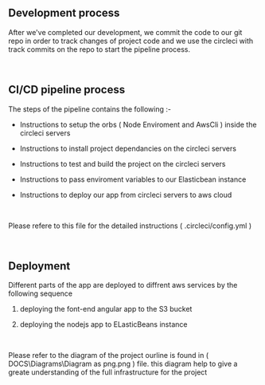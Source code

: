 ## Development process 

After we've completed our development, we commit the code to our git repo in order to track changes of project code and we use the circleci with track commits on the repo to start the pipeline process. 

&nbsp;

## CI/CD pipeline process

The steps of the pipeline contains the following :-

-  Instructions to setup the orbs ( Node Enviroment and AwsCli ) inside the circleci servers

- Instructions to install project dependancies on the circleci servers

- Instructions to test and build the project on the circleci servers

- Instructions to pass enviroment variables to our Elasticbean instance 

- Instructions to deploy our app from circleci servers to aws cloud

&nbsp;

Please refere to this file for the detailed instructions ( .circleci/config.yml  )

&nbsp;

## Deployment 

Different parts of the app are deployed to diffrent aws services by the following sequence

1. deploying the font-end angular app to the S3 bucket

1. deploying the nodejs app to ELasticBeans instance

&nbsp;

Please refer to the diagram of the project ourline is found in ( DOCS\Diagrams\Diagram as png.png ) file. this diagram help to give a greate understanding of the full infrastructure for the project 
